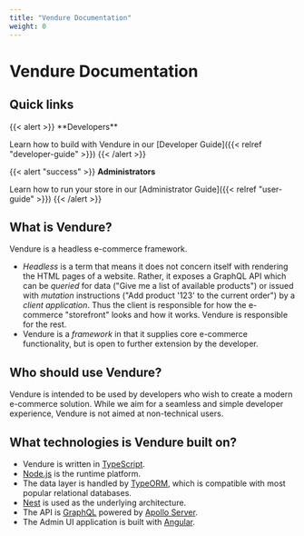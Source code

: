 ```yaml
---
title: "Vendure Documentation"
weight: 0
---
```


# Vendure Documentation

## Quick links

<div class="flex space-x-4 w-full">
{{< alert >}}
**Developers**

Learn how to build with Vendure in our [Developer Guide]({{< relref "developer-guide" >}})
{{< /alert >}}

{{< alert "success" >}}
**Administrators**

Learn how to run your store in our [Administrator Guide]({{< relref "user-guide" >}})
{{< /alert >}}
</div>

## What is Vendure?

Vendure is a headless e-commerce framework.

* *Headless* is a term that means it does not concern itself with rendering the HTML pages of a website. Rather, it exposes a GraphQL API which can be *queried* for data ("Give me a list of available products") or issued with *mutation* instructions ("Add product '123' to the current order") by a *client application*. Thus the client is responsible for how the e-commerce "storefront" looks and how it works. Vendure is responsible for the rest.
* Vendure is a *framework* in that it supplies core e-commerce functionality, but is open to further extension by the developer.

## Who should use Vendure?

Vendure is intended to be used by developers who wish to create a modern e-commerce solution. While we aim for a seamless and simple developer experience, Vendure is not aimed at non-technical users.

## What technologies is Vendure built on?

* Vendure is written in [TypeScript](https://www.typescriptlang.org/).
* [Node.js](https://nodejs.org/en/) is the runtime platform.
* The data layer is handled by [TypeORM](http://typeorm.io/), which is compatible with most popular relational databases.
* [Nest](https://nestjs.com/) is used as the underlying architecture.
* The API is [GraphQL](https://graphql.org/) powered by [Apollo Server](https://www.apollographql.com/docs/apollo-server/).
* The Admin UI application is built with [Angular](https://angular.io/).
